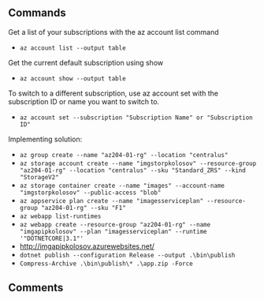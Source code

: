 ## Commands

Get a list of your subscriptions with the az account list command
- `az account list --output table`

Get the current default subscription using show
- `az account show --output table`

To switch to a different subscription, use az account set with the subscription ID or name you want to switch to.
- `az account set --subscription "Subscription Name" or "Subscription ID"`

Implementing solution:

- `az group create --name "az204-01-rg" --location "centralus"`
- `az storage account create --name "imgstorpkolosov" --resource-group "az204-01-rg" --location "centralus" --sku "Standard_ZRS" --kind "StorageV2"`
- `az storage container create --name "images" --account-name "imgstorpkolosov" --public-access "blob"`
- `az appservice plan create --name "imagesserviceplan" --resource-group "az204-01-rg" --sku "F1"`
- `az webapp list-runtimes`
- `az webapp create --resource-group "az204-01-rg" --name "imgapipkolosov" --plan "imagesserviceplan" --runtime '"DOTNETCORE|3.1"'`
- http://imgapipkolosov.azurewebsites.net/
- `dotnet publish --configuration Release --output .\bin\publish`
- `Compress-Archive .\bin\publish\* .\app.zip -Force`

## Comments